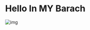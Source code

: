 
# Hello In MY Barach





![img](https://encrypted-tbn0.gstatic.com/images?q=tbn:ANd9GcR4TaArkwBDoX7_kIKU4ksSwsmIV7L0XcYnorF6Y9koYNGTxnTPurLzYGGvS5GF0x3PP0I&usqp=CAU)